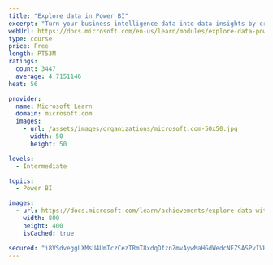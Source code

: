 ```yaml
---
title: "Explore data in Power BI"
excerpt: "Turn your business intelligence data into data insights by creating and configuring Power BI dashboards."
webUrl: https://docs.microsoft.com/en-us/learn/modules/explore-data-power-bi/
type: course
price: Free
length: PT53M
ratings:
  count: 3447
  average: 4.7151146
heat: 56

provider:
  name: Microsoft Learn
  domain: microsoft.com
  images:
    - url: /assets/images/organizations/microsoft.com-50x50.jpg
      width: 50
      height: 50

levels:
  - Intermediate

topics:
  - Power BI

images:
  - url: https://docs.microsoft.com/learn/achievements/explore-data-with-power-bi-desktop-social.png
    width: 800
    height: 400
    isCached: true

secured: "i8VSdveggLXMsU4UmTczCezTRmT8xdqDfznZmvAywMaHGdWedcNEZSASPvIVHz0ZTeoFGPJq6WhXKvpighT5KlEEYqaG0BzhqfNB/I8Cy6F9FKF/V+XqpQkG+nnfeTcPVowDXKVGGC1lE1kcBvlGYiDyr29xk7zoJmdkRi0soH836cFvIyc8Y6mUAcw/SIkfyXRwPT720GggdHvXyf1Yz8LYUqCbE7LOo+WqhfiQ2eT5qsxlzywQKe+dxianNPp/hpbY0YDPy18vrG71w8i+g3tRm/ulhVC6IM9HBNkcA+8CQPjY3QSwmMfP55Z6PiF5Dt3vHjv5TEp831Wskpj80FiYmg1tD0waepm3XRDw20TPfdb1lpvqcF22Uk3BMRNGPQ4KeK0DUUg4IiTy6uT0EfJrw7fgwhuD0dUA/hIBIbI=;ENG0l/xKp/rUkGIYRkTEUQ=="
---
```


